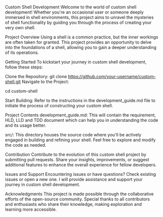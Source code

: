 Custom Shell Development
Welcome to the world of custom shell development! Whether you're an occasional user or someone deeply immersed in shell environments, this project aims to unravel the mysteries of shell functionality by guiding you through the process of creating your very own shell.

Project Overview
Using a shell is a common practice, but the inner workings are often taken for granted. This project provides an opportunity to delve into the foundations of a shell, allowing you to gain a deeper understanding of its operations.

Getting Started
To kickstart your journey in custom shell development, follow these steps:

Clone the Repository:
git clone https://github.com/your-username/custom-shell.git
Navigate to the Project:

cd custom-shell

Start Building:
Refer to the instructions in the development_guide.md file to initiate the process of constructing your custom shell.

Project Contents
development_guide.md: This will contain the requirement, HLD, LLD and TDD document which can help you in understanding the code and its usage better.

src/: This directory houses the source code where you'll be actively engaged in building and refining your shell. Feel free to explore and modify the code as needed.

Contribution
Contribute to the evolution of this custom shell project by submitting pull requests. Share your insights, improvements, or suggest additional features to enhance the overall experience for fellow developers.

Issues and Support
Encountering issues or have questions? Check existing issues or open a new one. I will provide assistance and support your journey in custom shell development.

Acknowledgments
This project is made possible through the collaborative efforts of the open-source community. Special thanks to all contributors and enthusiasts who share their knowledge, making exploration and learning more accessible.